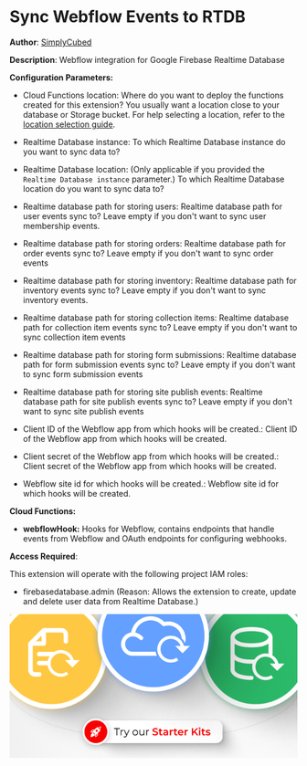 # Sync Webflow Events to RTDB

**Author**: [SimplyCubed](https://simplycubed.com)

**Description**: Webflow integration for Google Firebase Realtime Database

**Configuration Parameters:**

- Cloud Functions location: Where do you want to deploy the functions created for this extension? You usually want a location close to your database or Storage bucket. For help selecting a location, refer to the [location selection guide](https://firebase.google.com/docs/functions/locations).

- Realtime Database instance: To which Realtime Database instance do you want to sync data to?

- Realtime Database location: (Only applicable if you provided the `Realtime Database instance` parameter.) To which Realtime Database location do you want to sync data to?

- Realtime database path for storing users: Realtime database path for user events sync to? Leave empty if you don't want to sync user membership events.

- Realtime database path for storing orders: Realtime database path for order events sync to? Leave empty if you don't want to sync order events

- Realtime database path for storing inventory: Realtime database path for inventory events sync to? Leave empty if you don't want to sync inventory events.

- Realtime database path for storing collection items: Realtime database path for collection item events sync to? Leave empty if you don't want to sync collection item events

- Realtime database path for storing form submissions: Realtime database path for form submission events sync to? Leave empty if you don't want to sync form submission events

- Realtime database path for storing site publish events: Realtime database path for site publish events sync to? Leave empty if you don't want to sync site publish events

- Client ID of the Webflow app from which hooks will be created.: Client ID of the Webflow app from which hooks will be created.

- Client secret of the Webflow app from which hooks will be created.: Client secret of the Webflow app from which hooks will be created.

- Webflow site id for which hooks will be created.: Webflow site id for which hooks will be created.

**Cloud Functions:**

- **webflowHook:** Hooks for Webflow, contains endpoints that handle events from Webflow and OAuth endpoints for configuring webhooks.

**Access Required**:

This extension will operate with the following project IAM roles:

- firebasedatabase.admin (Reason: Allows the extension to create, update and delete user data from Realtime Database.)

[![SimplyCubed Extensions: Starter Kits](../starter-kits.png)](https://webevents.dev/)

